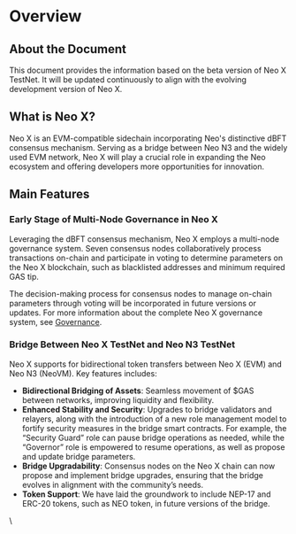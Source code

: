 # Overview

## About the Document

This document provides the information based on the beta version of Neo X TestNet. It will be updated continuously to align with the evolving development version of Neo X.

## What is Neo X?

Neo X is an EVM-compatible sidechain incorporating Neo's distinctive dBFT consensus mechanism. Serving as a bridge between Neo N3 and the widely used EVM network, Neo X will play a crucial role in expanding the Neo ecosystem and offering developers more opportunities for innovation.

## Main Features

### **Early Stage of Multi-Node Governance in Neo X**

Leveraging the dBFT consensus mechanism, Neo X employs a multi-node governance system. Seven consensus nodes collaboratively process transactions on-chain and participate in voting to determine parameters on the Neo X blockchain, such as blacklisted addresses and minimum required GAS tip.

The decision-making process for consensus nodes to manage on-chain parameters through voting will be incorporated in future versions or updates. For more information about the complete Neo X governance system, see [Governance](broken-reference).

### **Bridge Between Neo X TestNet and Neo N3 TestNet**

Neo X supports for bidirectional token transfers between Neo X (EVM) and Neo N3 (NeoVM). Key features includes:

* **Bidirectional Bridging of Assets**: Seamless movement of $GAS between networks, improving liquidity and flexibility.
* **Enhanced Stability and Security**: Upgrades to bridge validators and relayers, along with the introduction of a new role management model to fortify security measures in the bridge smart contracts. For example, the “Security Guard” role can pause bridge operations as needed, while the “Governor” role is empowered to resume operations, as well as propose and update bridge parameters.
* **Bridge Upgradability**: Consensus nodes on the Neo X chain can now propose and implement bridge upgrades, ensuring that the bridge evolves in alignment with the community’s needs.
* **Token Support**: We have laid the groundwork to include NEP-17 and ERC-20 tokens, such as NEO token, in future versions of the bridge.

\
